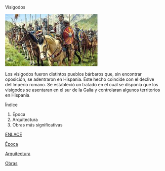 Visigodos

![Visigodos](ing/visigodos.jpg)




Los visigodos fueron distintos pueblos bárbaros que, sin encontrar oposición, se adentraron en Hispania. 
Este hecho coincide con el declive del Imperio romano. 
Se estableció un tratado en el cual se disponía que los visigodos se asentaran en el sur de
la Galia y controlaran algunos territorios en Hispania.

Índice
1. Época
2. Arquitectura
3. Obras más significativas

[ENLACE](https://historia.nationalgeographic.com.es/temas/visigodos)

[Época](época.md)

[Arquitectura](arquitectura.md)

[Obras](obras.md)
